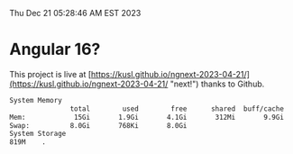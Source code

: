 Thu Dec 21 05:28:46 AM EST 2023

# Angular 16?


This project is live at [https://kusl.github.io/ngnext-2023-04-21/](https://kusl.github.io/ngnext-2023-04-21/ "next!") thanks to Github.

```bash
System Memory
               total        used        free      shared  buff/cache   available
Mem:            15Gi       1.9Gi       4.1Gi       312Mi       9.9Gi        13Gi
Swap:          8.0Gi       768Ki       8.0Gi
System Storage
819M	.
```

